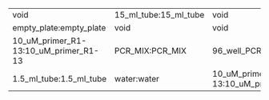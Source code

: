 ||||
|----|----|----|
|void|15_ml_tube:15_ml_tube|void|
|empty_plate:empty_plate|void|void|
|10_uM_primer_R1-13:10_uM_primer_R1-13|PCR_MIX:PCR_MIX|96_well_PCR_plate:96_well_PCR_plate|
|1.5_ml_tube:1.5_ml_tube|water:water|10_uM_primer_F1-13:10_uM_primer_F1-13|
